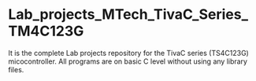 # Lab_projects_MTech_TivaC_Series_TM4C123G
It is the complete Lab projects repository for the TivaC series (TS4C123G) micocontroller. All programs are on basic C level without using any library files. 
